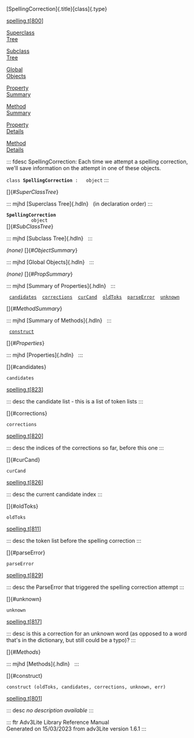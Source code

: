 [SpellingCorrection]{.title}[class]{.type}

[spelling.t](../file/spelling.t.html)\[[800](../source/spelling.t.html#800)\]

[Superclass\
Tree](#_SuperClassTree_)

[Subclass\
Tree](#_SubClassTree_)

[Global\
Objects](#_ObjectSummary_)

[Property\
Summary](#_PropSummary_)

[Method\
Summary](#_MethodSummary_)

[Property\
Details](#_Properties_)

[Method\
Details](#_Methods_)

::: fdesc
SpellingCorrection: Each time we attempt a spelling correction, we\'ll
save information on the attempt in one of these objects.

`class `**`SpellingCorrection`**` :   object`
:::

[]{#_SuperClassTree_}

::: mjhd
[Superclass Tree]{.hdln}   (in declaration order)
:::

**`SpellingCorrection`**\
`         object`\
[]{#_SubClassTree_}

::: mjhd
[Subclass Tree]{.hdln}  
:::

*(none)* []{#_ObjectSummary_}

::: mjhd
[Global Objects]{.hdln}  
:::

*(none)* []{#_PropSummary_}

::: mjhd
[Summary of Properties]{.hdln}  
:::

` `[`candidates`](#candidates)`  `[`corrections`](#corrections)`  `[`curCand`](#curCand)`  `[`oldToks`](#oldToks)`  `[`parseError`](#parseError)`  `[`unknown`](#unknown)`  `

[]{#_MethodSummary_}

::: mjhd
[Summary of Methods]{.hdln}  
:::

` `[`construct`](#construct)`  `

[]{#_Properties_}

::: mjhd
[Properties]{.hdln}  
:::

[]{#candidates}

`candidates`

[spelling.t](../file/spelling.t.html)\[[823](../source/spelling.t.html#823)\]

::: desc
the candidate list - this is a list of token lists
:::

[]{#corrections}

`corrections`

[spelling.t](../file/spelling.t.html)\[[820](../source/spelling.t.html#820)\]

::: desc
the indices of the corrections so far, before this one
:::

[]{#curCand}

`curCand`

[spelling.t](../file/spelling.t.html)\[[826](../source/spelling.t.html#826)\]

::: desc
the current candidate index
:::

[]{#oldToks}

`oldToks`

[spelling.t](../file/spelling.t.html)\[[811](../source/spelling.t.html#811)\]

::: desc
the token list before the spelling correction
:::

[]{#parseError}

`parseError`

[spelling.t](../file/spelling.t.html)\[[829](../source/spelling.t.html#829)\]

::: desc
the ParseError that triggered the spelling correction attempt
:::

[]{#unknown}

`unknown`

[spelling.t](../file/spelling.t.html)\[[817](../source/spelling.t.html#817)\]

::: desc
is this a correction for an unknown word (as opposed to a word that\'s
in the dictionary, but still could be a typo)?
:::

[]{#_Methods_}

::: mjhd
[Methods]{.hdln}  
:::

[]{#construct}

`construct (oldToks, candidates, corrections, unknown, err)`

[spelling.t](../file/spelling.t.html)\[[801](../source/spelling.t.html#801)\]

::: desc
*no description available*
:::

::: ftr
Adv3Lite Library Reference Manual\
Generated on 15/03/2023 from adv3Lite version 1.6.1
:::
